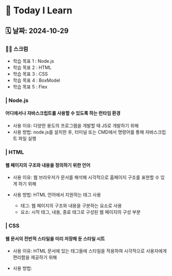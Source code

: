 # 📝 Today I Learn

## 🗓️ 날짜: 2024-10-29

### 🙏🏻 스크럼
- 학습 목표 1 : Node.js
- 학습 목표 2 : HTML
- 학습 목표 3 : CSS
- 학습 목표 4 : BoxModel
- 학습 목표 5 : Flex 

### | Node.js
#### 어디에서나 자바스크립트를 사용할 수 있도록 하는 런타임 환경
- 사용 이유: 다양한 용도의 프로그램을 개발할 때 JS로 개발하기 위해
- 사용 방법: node.js를 설치한 후, 터미널 또는 CMD에서 명령어를 통해 자바스크립트 파일 실행

### | HTML
#### 웹 페이지의 구조와 내용을 정의하기 위한 언어
- 사용 이유: 웹 브라우저가 문서를 해석해 시각적으로 홈페이지 구조를 표현할 수 있게 하기 위해
- 사용 방법: HTML 언어에서 지원하는 태그 사용

    - 태그: 웹 페이지의 구조와 내용을 구분하는 요소로 사용
    - 요소: 시작 태그, 내용, 종료 태그로 구성된 웹 페이지의 구성 부분

### | CSS
#### 웹 문서의 전반적 스타일을 미리 저장해 둔 스타일 시트
- 사용 이유: HTML 문서에 있는 태그들에 스타일을 적용하여 시각적으로 사용자에게 편리함을 제공하기 위해
- 사용 방법: <style> 태그를 사용하거나, 외부 스타일시트 파일은 <link> 태그로 HTML문서에 연결

    - 선택자: 웹 페이지 특정 부분을 지정해 스타일을 적용하기 위한 이름이나 기호 (요소/ 클래스/ ID)

### | BoxModel
#### HTML 요소를 내용, 패딩, 테두리, 여백 등의 영역으로 나누어 사각형 박스로 표현하는 방법
- 사용 이유: 웹 페이지 요소를 구조화하고 크기, 여백을 제어하기 위해
- 사용 방법: 요소의 여러가지 속성을 CSS에서 설정해서 사용

    ![alt 박스 모델](image.png)

### | Flex
#### 웹 페이지 요소들을 유연하게 배치하고 조정하기 위한 레이아웃 모델
- 사용 이유: 다양한 화면 크기에 대응하는 반응형 웹디자인을 쉽게 구현하기 위해서
- 사용 방법: Flex 사용 방법의 핵심은 부모 요소에 Flex 속성을 적용해 자식 요소들의 배치, 방향, 간격을 유연히 조절하는 것

    - Flex Container: Flex 내부의 아이템을 감싸는 영역
    - Flex Item: 데이터 집합 요소 항목, 즉 관련 있는 필드 모임 (Flex 배치 시 실질적으로 배치되는 것들)
    - Flex Direction: Flex 컨테이너 안의 아이템들이 나열되는 방향을 정하는 CSS 속성 (메인 축 결정 - 가로: row, 세로: column)
    - Align Items: Flex 컨테이너 안의 아이템들을 교차룩에 대해 어떻게 정렬할지 설정하는 CSS 속성 (세로축에 대해 상단, 중단, 하단)
    - Justify Content: Flex 컨테이너 안 아이템들의 메인 축에 대해 어떻게 정렬할 지 설정하는 CSS 속성 (메인 축에 대해 시작점, 중앙, 끝점 or 사이에 공간)
    - Flex Grow: 아이템이 컨테이너 내 여분 공간을 어떻게 확장할 지 결정하는 속성
    - Flex Shrink: 아이템이 공간이 부족할 때 어떻게 축소될지 결정하는 속성
    - Flex Basis: 아이템의 초기 크기를 결정하는 속성
    - Flex Wrap: 컨테이너 안 아이템들이 한줄에 모두 표시되지 않을 때 다음 줄로 넘어갈 지 여부를 결정하는 CSS 속성
 
### ✊🏻 오늘의 도전 과제와 해결 방법
- 도전 과제 1: 리틀리 만들어보기
- 도전 과제 2: express 미니퀘스트 & 과제 (Node.js, HTML & CSS 1번 ~ Flex)
- 도전 과제 3: git 미니퀘스트 3번 보강

### 💭 오늘의 회고
- 각 개념들을 이해하고 사용 방법을 조금씩은 익힌 것 같다. 
- 리틀리 만들어보기를 통해 전체적인 웹페이지 구조를 깨달았다.
- form 태그 사용법에 대해 익혔다.

### 🔗 참고 자료 및 링크
- [Node.js](https://www.notion.so/adapterz/Node-js-12d394a4806180e7a948eebda23fc554?pvs=4)
- [HTML](https://www.notion.so/adapterz/HTML-12d394a48061808392c0ff801156ef1d?pvs=4)
- [CSS](https://www.notion.so/adapterz/CSS-12d394a4806180059c45dbf3e932ad14?pvs=4)
- [BoxModel](https://www.notion.so/adapterz/Boxmodel-12d394a48061808197b8e34f563c4455?pvs=4)
- [Flex](https://www.notion.so/adapterz/Flex-12d394a480618031ac7bfe731dfbeac3?pvs=4)